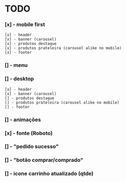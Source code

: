 # TODO

### [x] - mobile first

    [x] - header
    [x] - banner (carousel)
    [x] - produtos destaque
    [x] - produtos prateleira (carousel alike no mobile)
    [x] - footer

### [] - menu

### [] - desktop

    [x] - header
    [x] - banner (carousel)
    [] - produtos destaque
    [] - produtos prateleira (carousel alike no mobile)
    [] - footer

### [] - animações

### [x] - fonte (Roboto)

### [] - "pedido sucesso"

### [] - "botão comprar/comprado"

### [] - icone carrinho atualizado (qtde)
